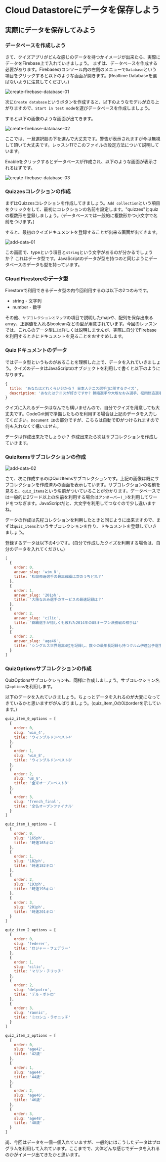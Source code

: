# Cloud Datastoreにデータを保存しよう

## 実際にデータを保存してみよう

### データベースを作成しよう

さて、クイズアプリがどんな感じのデータを持つかイメージが出来たら、実際にデータをFirebase上で入れていきましょう。
まずは、データベースを作成する必要があります。Firebaseのコンソール内の左側のメニューで`Database`という項目をクリックすると以下のような画面が開きます。(Realtime Databaseを選ばないように注意してください。)

![create-firebase-database-01](https://firebasestorage.googleapis.com/v0/b/codegrit-images.appspot.com/o/codegrit-react%2FLesson10%2Fcreate-firebase-database-01-2.png?alt=media&token=43683aee-65a9-43da-a9c5-8e4474621a7e)

次に`Create database`というボタンを作成すると、以下のようなモデルが立ち上がりますので、`Start in test mode`を選びデータベースを作成しましょう。

すると以下の画像のような画面が出てきます。

![create-firebase-database-02](https://firebasestorage.googleapis.com/v0/b/codegrit-images.appspot.com/o/codegrit-react%2FLesson10%2Fcreate-firebase-database-02.png?alt=media&token=837b76d0-292a-4bb3-a009-aeb021eeaeb6)

ここでは、一旦選択肢の下を選んで大丈夫です。警告が表示されますが今は無視して頂いて大丈夫です。レッスン11でこのファイルの設定方法について説明しています。

Enableをクリックするとデータベースが作成され、以下のような画面が表示されるはずです。

![create-firebase-database-03](https://firebasestorage.googleapis.com/v0/b/codegrit-images.appspot.com/o/codegrit-react%2FLesson10%2Fcreate-firebase-database-03-2.png?alt=media&token=5a0f007c-dd03-4e93-8d52-937527693dc2)

### Quizzesコレクションの作成

まずはQuizzesコレクションを作成してきましょう。`Add collection`という項目をクリックをして、最初にコレクションの名前を設定します。"quizzes"とquizの複数形を登録しましょう。(データベースでは一般的に複数形かつ小文字で名前をつけます。)

すると、最初のクイズドキュメントを登録することが出来る画面が出てきます。

![add-data-01](https://firebasestorage.googleapis.com/v0/b/codegrit-images.appspot.com/o/codegrit-react%2FLesson10%2Fadd-data-01.png?alt=media&token=9a070b3f-0ced-42fc-86da-3d576b1722bc)

この画面で、typeという項目と`string`という文字があるのが分かるでしょうか？ これはデータ型です。JavaScriptのデータが型を持つのと同じようにデータベースのデータも型を持っています。

### Cloud Firestoreのデータ型

Firestoreで利用できるデータ型の内今回利用するのは以下の2つのみです。

- string - 文字列
- number - 数字

その他、`サブコレクションとマップ`の項目で説明したmapや、配列を保存出来るarray、正誤値を入れるbooleanなどの型が用意されています。今回のレッスンでは、これらのデータ型には詳しくは説明しませんが、実際に自分でFirebaseを利用するときにドキュメントを見ることをおすすめします。

### Quizドキュメントのデータ

ではデータ型というものがあることを理解した上で、データを入れていきましょう。クイズのデータはJavaScriptのオブジェクトを利用して書くと以下のようになります。

```js
{
  title: 'あなたはどれくらい分かる？ 日本人テニス選手に関するクイズ',
  description: 'あなたはテニスが好きですか? 錦織選手や大坂なおみ選手、松岡修造選手など日本の有名な選手に関するクイズに答えましょう！'
}
```

クイズに入れるデータはなんでも構いませんので、自分でクイズを用意しても大丈夫です。CodeGrit側で準備したものを利用する場合は上記のデータを入力してください。`Document ID`の部分ですが、こちらは自動でIDがつけられますので何も入れなくて構いません。

データは作成出来たでしょうか？ 作成出来たら次はサブコレクションを作成していきます。

### QuizItemsサブコレクションの作成

![add-data-02](https://firebasestorage.googleapis.com/v0/b/codegrit-images.appspot.com/o/codegrit-react%2FLesson10%2Fadd-data-02-2.png?alt=media&token=738cc8c0-e340-4664-9ba3-978c9de1be12)

さて、次に作成するのはQuizItemsサブコレクションです。上記の画像は既にサブコレクションを作成済みの画面を表示しています。サブコレクションの名前を見ると、`quiz_items`という名前がついていることが分かります。データベースでは一般的に2ワード以上の名前を利用する場合は`アンダーバー(_)`を利用してワードをつなぎます。JavaScriptだと、大文字を利用してつなぐので少し違いますね。

データの作成は先程コレクションを利用したときと同じように出来ますので、まずは`quiz_items`というサブコレクションを作り、ドキュメントを登録していきましょう。

登録するデータは以下の4つです。(自分で作成したクイズを利用する場合は、自分のデータを入れてください。)

```js
[
  {
    order: 0,
    answer_slug: 'wim_8',
    title: '松岡修造選手の最高戦績は次のうちどれ？'
  },
  {
    order: 1,
    answer_slug: '201ph',
    title: '大阪なおみ選手のサービスの最速記録は？'
  },
  {
    order: 2,
    answer_slug: 'cilic',
    title: '錦織選手が惜しくも敗れた2014年のUSオープン決勝戦の相手は'
  },
  {
    order: 3,
    answer_slug: 'age46',
    title: 'シングルス世界最高4位を記録し、数々の最年長記録も持つクルム伊達公子選手の引退時の年齢は？'
  }
]
```

### QuizOptionsサブコレクションの作成

QuizOptionsサブコレクションも、同様に作成しましょう。サブコレクション名は`options`を利用します。

以下のデータを入れていきましょう。ちょっとデータを入れるのが大変になってきているかと思いますががんばりましょう。(quiz_item_0の0はorderを示しています。)

```js
quiz_item_0_options = [
  {
    order: 0,
    slug: 'wim_4',
    title: 'ウィンブルドンベスト4'
  },
  {
    order: 1,
    slug: 'wim_8',
    title: 'ウィンブルドンベスト8'
  },
  {
    order: 2,
    slug: 'us_8',
    title: '全米オープンベスト8'
  },
  {
    order: 3,
    slug: 'french_final',
    title: '全仏オープンファイナル'
  }
]

quiz_item_1_options = [
  {
    order: 0,
    slug: '165ph',
    title: '時速165キロ'
  },
  {
    order: 1,
    slug: '182ph',
    title: '時速182キロ'
  },
  {
    order: 2,
    slug: '193ph',
    title: '時速193キロ'
  },
  {
    order: 3,
    slug: '201ph',
    title: '時速201キロ'
  }
]

quiz_item_2_options = [
  {
    order: 0,
    slug: 'federer',
    title: 'ロジャー・フェデラー'
  },
  {
    order: 1,
    slug: 'cilic',
    title: 'マリン・チリッチ'
  },
  {
    order: 2,
    slug: 'delpotro',
    title: 'デル・ポトロ'
  },
  {
    order: 3,
    slug: 'raonic',
    title: 'ミロシュ・ラオニッチ'
  }
]

quiz_item_3_options = [
  {
    order: 0,
    slug: 'age42',
    title: '42歳'
  },
  {
    order: 1,
    slug: 'age44',
    title: '44歳'
  },
  {
    order: 2,
    slug: 'age46',
    title: '46歳'
  },
  {
    order: 3,
    slug: 'age48',
    title: '48歳'
  }
]
```

尚、今回はデータを一個一個入れていますが、一般的にはこうしたデータはプログラムを利用して入れています。ここまでで、大体どんな感じでデータを入れるのかがイメージ出てきたかと思います。